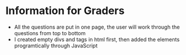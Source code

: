 # Information for Graders

- All the questions are put in one page, the user will work through the questions from top to bottom
- I created empty divs and tags in html first, then added the elements programtically through JavaScript

